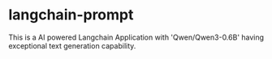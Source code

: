 # langchain-prompt
This is a AI powered Langchain Application with 'Qwen/Qwen3-0.6B' having exceptional text generation capability.
